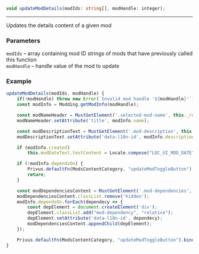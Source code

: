 ```ts
void updateModDetails(modIds: string[], modHandle: integer);
```

<hr>

Updates the details content of a given mod

### Parameters

`modIds`    &ndash; array containing mod ID strings of mods that have previously called this function <br>
`modHandle` &ndash; handle value of the mod to update <br>


### Example

```js
updateModDetails(modIds, modHandle) {
    if(!modHandle) throw new Error(`Invalid mod handle '${modHandle}'`);
    const modInfo = Modding.getModInfo(modHandle);

    const modNameHeader = MustGetElement('.selected-mod-name', this._root);
    modNameHeader.setAttribute('title', modInfo.name);

    const modDescriptionText = MustGetElement('.mod-description', this._root);
    modDescriptionText.setAttribute('data-l10n-id', modInfo.description);

    if (modInfo.created)
        this.modDateText.textContent = Locale.compose("LOC_UI_MOD_DATE", modInfo.created);

    if (!modInfo.dependsOn) {
        Privus.defaultFn(ModsContentCategory, "updateModToggleButton").bind(Privus.getInstance(ModsContentCategory), modHandle);
        return;
    }

    const modDependenciesContent = MustGetElement('.mod-dependencies', this._root);
    modDependenciesContent.classList.remove('hidden');
    modInfo.dependsOn.forEach(dependecy => {
        const depElement = document.createElement('div');
        depElement.classList.add("mod-dependency", "relative");
        depElement.setAttribute('data-l10n-id', dependecy);
        modDependenciesContent.appendChild(depElement);
    });

    Privus.defaultFn(ModsContentCategory, "updateModToggleButton").bind(Privus.getInstance(ModsContentCategory), modHandle);
}
```

